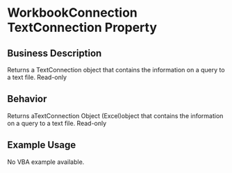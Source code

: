 # WorkbookConnection TextConnection Property

## Business Description
Returns a TextConnection object that contains the information on a query to a text file. Read-only

## Behavior
Returns aTextConnection Object (Excel)object that contains the information on a query to a text file. Read-only

## Example Usage
No VBA example available.